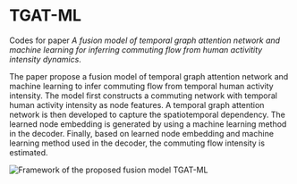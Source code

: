 # TGAT-ML
Codes for paper *A fusion model of temporal graph attention network and machine learning for inferring commuting flow from human activitity intensity dynamics*.

The paper propose a fusion model of temporal graph attention network and machine learning to infer commuting flow from temporal human activity intensity. The model first constructs a commuting network with temporal human activity intensity as node features. A temporal graph attention network is then developed to capture the spatiotemporal dependency. The learned node embedding is generated by using a machine learning method in the decoder. Finally, based on learned node embedding and machine learning method used in the decoder, the commuting flow intensity is estimated.

![Framework of the proposed fusion model TGAT-ML](/framework.tif)
